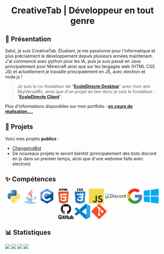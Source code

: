 # <div align="center">CreativeTab | Développeur en tout genre</div>
## 👋 Présentation
Salut, je suis CreativeTab. Étudiant, je me passionne pour l'informatique et plus précisément le développement depuis plusieurs années maintenant. J'ai commencé avec python pour les IA, puis je suis passé en Java principalement pour Minecraft ainsi que sur les langages web (HTML CSS JS) et actuellement je travaille principalement en JS, avec electron et node.js !

> Je suis le co-fondateur de "[**EcoleDirecte Desktop**](https://betterecoledirecte.fr)" avec mon ami SkyVerseMc, ainsi que d'un projet en lien donc je suis le fondateur : "[**EcoleDirecte Client**](https://betterecoledirecte.fr)". 

Plus d'informations disponibles sur mon portfolio : [**en cours de réalisation....**](https://www.creativetab.fr)

## 📁 Projets
Voici mes projets **publics** : 

* [ChangelogBot](https://github.com/creativetab/changelogbot)
* De nouveaux projets le seront bientôt (principalement des bots discord en js dans un premier temps, ainsi que d'une webview faite avec electron)

## ✨ Compétences

<p align="center">
<img align="center" src="https://raw.githubusercontent.com/devicons/devicon/master/icons/python/python-original.svg" alt="Python" height="50" width="50"/>
<img align="center" src="https://raw.githubusercontent.com/devicons/devicon/master/icons/java/java-original.svg" alt="Java" height="50" width="50"/>
<img align="center" src="https://raw.githubusercontent.com/devicons/devicon/master/icons/c/c-original.svg" alt="C++" height="50" width="50"/>
<img align="center" src="https://raw.githubusercontent.com/devicons/devicon/master/icons/html5/html5-original-wordmark.svg" alt="Html" height="50" width="50"/>
<img align="center" src="https://raw.githubusercontent.com/devicons/devicon/master/icons/css3/css3-original-wordmark.svg" alt="CSS" height="50" width="50"/>
<img align="center" src="https://raw.githubusercontent.com/devicons/devicon/master/icons/javascript/javascript-original.svg" alt="JavaScript" height="50" width="50"/>
<img align="center" src="https://discord.com/assets/3437c10597c1526c3dbd98c737c2bcae.svg" alt="Discord" height="50" width="50"/>
<img align="center" src="https://raw.githubusercontent.com/devicons/devicon/master/icons/google/google-original.svg" alt="Google" height="50" width="50"/>
<img align="center" src="https://raw.githubusercontent.com/devicons/devicon/master/icons/windows8/windows8-original.svg" alt="Windows" height="50" width="50"/>
<img align="center" src="https://raw.githubusercontent.com/devicons/devicon/master/icons/github/github-original-wordmark.svg" alt="GitHub" height="50" width="50"/>
<img align="center" src="https://raw.githubusercontent.com/devicons/devicon/master/icons/vscode/vscode-original.svg" alt="Visual Studio Code" height="50" width="50"/>
<img align="center" src="https://raw.githubusercontent.com/devicons/devicon/master/icons/git/git-original.svg" alt="Git" height="50" width="50"/>
</p>

## 📊 Statistiques

<img src="https://github-readme-stats.vercel.app/api?username=creativetab&show_icons=true&theme=tokyonight&hide_border=true" width="400"/>
<img src="https://github-readme-streak-stats.herokuapp.com/?user=CreativeTab&theme=tokyonight&hide_border=true" width="400"/>
<img src="https://github-readme-stats.vercel.app/api/top-langs/?username=creativetab&theme=tokyonight&hide_border=true" width="400"/>
<img src="https://komarev.com/ghpvc/?username=CreativeTab&label=Vues+du+profil" />
